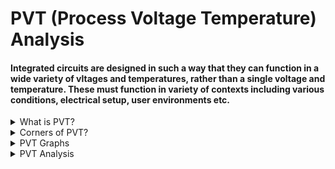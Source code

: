 # PVT (Process Voltage Temperature) Analysis

#### Integrated circuits are designed in such a way that they can function in a wide variety of vltages and temperatures, rather than a single voltage and temperature. These must function in variety of contexts including various conditions, electrical setup, user environments etc.

<details>
<summary>What is PVT?</summary>
<br>

* `Process (P)` : There are millions of transistors on a singke chip as we are going to lower nodes and all the transistors in a chip cannot have same properties. Process variation is the deviation in parameters of the transistors during fabrication.

* `Voltage (V)`: As we are going to lower nodes the supply voltage for a chip is also going to less. Let's say the chip is operating at 1.2 V. So, there are chances that at certain instances of time this voltage may vary.

* `Temperature (T)`: When a chip is operating, the temperature can vary throught the chip. This is due to power dissipation in MOS- transistors.
  
</details>

<details>
<summary>Corners of PVT?</summary>
<br>

* In order to make our chip to work after fabrication in all the possible conditions, we simulate it at different corners of process, voltage and temperature.
  
* These conditions are called corners. All these three parameters directly affect the delay of the cell.

  * `Transistor corners (fast, typical, slow)`
 
  * `Voltage`
 
  * `Temperature`

##### PVT Corner details

| Name         |Process {PMOS, NMOS}|  Voltage (V) |  Temperature (°C) | Lib file (.lib) |
| ------------  | ------------ | ------------ | ------------ | ------------ |
|`tt_025c_1v80` |   {T, T}|1.8   |25°C   |sky130_fd_sc_hd__tt_025c_1v80.lib (Typical)   |
| `ss_100c_1v60` |   {S, S}|1.6   |100°C   |sky130_fd_sc_hd__ss_100c_1v60.lib (Slow)  |  
|   `ff_n40c_1v95` |   {F, F}|1.95   |-40°C   |sky130_fd_sc_hd__ff_n40c_1v95.lib (Fast) |   
  
</details>

<details>
  <summary> PVT Graphs </summary>
  <br>

  ![image](https://github.com/user-attachments/assets/1696ea53-ecee-4069-b4ac-1a9e9463e705)

</details>

<details>
  <summary> PVT Analysis </summary>
  <br>

#### In this analysis SKY130PDK PVT Libs are used

* Download the libraries from `(https://github.com/efabless/skywater-pdk-libs-sky130_fd_sc_hd.git)`

* convert .lib files to .db format using synopsys `LC` shell

* TCL script to convert .lib file to .db format

```
# convert_lib_to_db.tcl
set lib_files_dir "/home/vijayalaxmi/Desktop/VLSI/VSDBabySoC/src/lib/skywater-pdk-libs-sky130_fd_sc_hd/timing";
set db_output_dir "/home/vijayalaxmi/Desktop/VLSI/VSDBabySoC/src/lib/timinglibs";
foreach lib_file [glob -nocomplain $lib_files_dir/*.lib] {
set base_name [file rootname [file tail $lib_file]]
set db_file "$db_output_dir/${base_name}.db"

if {[llength [list_libs]] > 0} {
    remove_lib [lindex [list_libs] 0]
}

read_lib $lib_file

write_lib $base_name -format db -output $db_file

if {[llength [list_libs]] > 0} {
    remove_lib [lindex [list_libs] 0]
}
}
exit

```
.db files

![image](https://github.com/user-attachments/assets/2ff4d9f6-7ca1-423e-b8f1-eeab2cc4589c)

#### To synthesize the VSDBabySoC for different PVT corners follow the steps

* create a `multi_pvt_corners.tcl` file
  
* copy the following code into the above file

```

set m1 ""
   set pvt ""
   set FH [open report_timing.rpt w] ;# create timing report file
   puts $FH "PVT_Corner\tWNS\tWHS"
   
   set lib_files [glob -directory /home/vijayalaxmi/Desktop/VLSI/VSDBabySoC/src/lib/timinglibs/ -type f *.db]
   
   foreach lib_file_paths $lib_files {
   
   regexp {.*\/sky130_fd_sc_hd__(.*)\.db$} $lib_file_paths m1 pvt
   
   set timing_report_fast_mode true
   
   
   set target_library $lib_file_paths
   set link_library {* /home/vijayalaxmi/Desktop/VLSI/VSDBabySoC/src/lib/avsdpll.db /home/vijayalaxmi/Desktop/VLSI/VSDBabySoC/src/lib/avsddac.db}
   lappend link_library $target_library
   set search_path {/home/vijayalaxmi/Desktop/VLSI/VSDBabySoC/src/include /home/vijayalaxmi/Desktop/VLSI/VSDBabySoC/src/module}
   read_file {sandpiper_gen.vh  sandpiper.vh  sp_default.vh  sp_verilog.vh clk_gate.v rvmyth.v rvmyth_gen.v vsdbabysoc.v} -autoread -top vsdbabysoc
   source /home/vijayalaxmi/Desktop/VLSI/VSDBabySoC/src/sdc/vsdbabysoc_synthesis.sdc
   link
   compile_ultra ;# to synthesize the design using currently set target PVT corner
   
   set wns [get_attribute [get_timing_paths -delay_type max -max_paths 1] slack] ;# Determine worst negative slack (setup) for current pvt corner
   set whs [get_attribute [get_timing_paths -delay_type min -max_paths 1] slack] ;# Determine worst hold slack of current pvt corner.
   
   puts $FH "$pvt\t$wns\t$whs" ;# Write out pvt and their corresponding wns and whs in the timing report
   
   reset_design
   }
   
   close $FH

```

* Invoke `dc_shell`

* source `/home/vijayalaxmi/Desktop/VLSI/VSDBabySoC/multi_pvt_corners.tcl`

* open the report_timing.rpt text file from the present working directory to get the information about WNS and WHS for different PVT corners

##### Table showing the Worst Negative Slack (WNS) and Worst Hold Slack (WHS) for different PVT corners available in SKY130PDK for synthesized VSDBabySoC design


| PVT_Corner| WNS  | WHS  |
| ------------ | ------------ | ------------ |
| ff_100C_1v65 |  0.0865402|  0.255021|
| ff_100C_1v95  | 1.73898  | 0.201382  |
| ff_n40C_1v56  |0.0162086   |  0.298206 |
|  ff_n40C_1v65 |  0.0113392 | 0.26137  |
|  ff_n40C_1v76 |1.19031   | 0.230204  |
| ff_n40C_1v95  | 1.74468  |  0.192912 |
| ss_100C_1v40  |0.00199986   | 0.895194  |
| ss_100C_1v60  |3.20255   | 0.64934  |
|ss_n40C_1v28   |  -0.966409 | 1.7782  |
|ss_n40C_1v35   |0.000314713   | 1.30867  |
| ss_n40C_1v40  | 0.000483513  | 1.13354  |
| ss_n40C_1v44  | 0.00174999  |  0.973081 |
|  ss_n40C_1v60 | 0.00452137  |0.669568   |
| ss_n40C_1v76  | 0.00879574  | 0.510206  |
| tt_025C_1v80  |  0.0324135 | 0.31604  |
|tt_100C_1v80   | 0.0135527  |  0.31977 |



#### Graphs

----
##### Worst Negative Slack (WNS)


![image](https://github.com/user-attachments/assets/35c650db-8622-4da2-8d01-5c17bfa4609d)

-----

##### Worst Hold Slack

![image](https://github.com/user-attachments/assets/7355c7bf-240d-4195-a703-2b67b021f118)

-----


</details>

